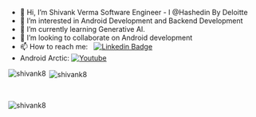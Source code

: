 - 👋 Hi, I’m Shivank Verma Software Engineer - I @Hashedin By Deloitte
- 👀 I’m interested in Android Development and Backend Development
- 🌱 I’m currently learning Generative AI.
- 💞️ I’m looking to collaborate on Android development
- 📫 How to reach me: &nbsp; [![Linkedin Badge](https://img.shields.io/badge/-shivank8-blue?style=flat&logo=Linkedin&logoColor=white)](https://www.linkedin.com/in/shivank8)
- Android Arctic: <a href="https://www.youtube.com/channel/UCr7Sbr9I8LTJehEOqS2GS6A?sub_confirmation=1"><img alt="Youtube" title="Youtube" src="https://img.shields.io/badge/-Subscribe-red?style=for-the-badge&logo=youtube&logoColor=white"/></a>
  


<p><img align="left" src="https://github-readme-stats.vercel.app/api/top-langs/?username=shivank8&layout=compact" alt="shivank8" /></p>
<p>&nbsp;<img align="center" src="https://github-readme-stats.vercel.app/api?username=shivank8&show_icons=true" alt="shivank8" /></p>
<br>
<p align="left"> <img src="https://komarev.com/ghpvc/?username=shivank8&label=Profile%20views&color=0e75b6&style=flat" alt="shivank8" /> </p>
<!---
shivank8 is a ✨ special ✨ repository because its `README.md` (this file) appears on your GitHub profile.
You can click the Preview link to take a look at your changes.
--->
